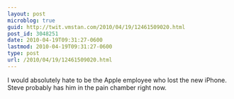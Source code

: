 ```yaml
---
layout: post
microblog: true
guid: http://twit.vmstan.com/2010/04/19/12461509020.html
post_id: 3048251
date: 2010-04-19T09:31:27-0600
lastmod: 2010-04-19T09:31:27-0600
type: post
url: /2010/04/19/12461509020.html
---
```

I would absolutely hate to be the Apple employee who lost the new iPhone. Steve probably has him in the pain chamber right now.
